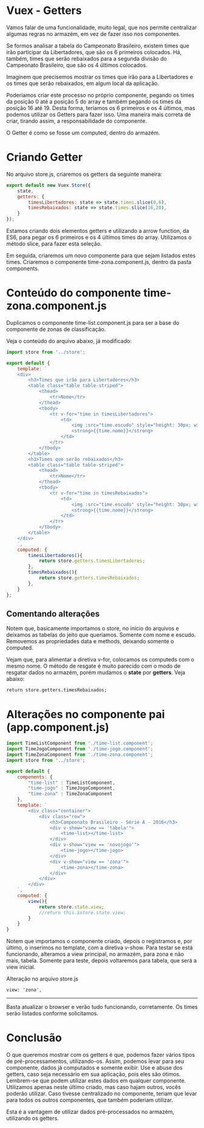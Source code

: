 # Vuex - Getters

Vamos falar de uma funcionalidade, muito legal, que nos permite centralizar algumas regras no armazém, em vez de fazer isso nos componentes.

Se formos analisar a tabela do Campeonato Brasileiro, existem times que irão participar da Libertadores, que são os 6 primeiros colocados. 
Há, também, times que serão rebaixados para a segunda divisão do Campeonato Brasileiro, que são os 4 últimos colocados.

Imaginem que precisemos mostrar os times que irão para a Libertadores e os times que serão rebaixados, em algum local da aplicação.

Poderíamos criar este processo no próprio componente, pegando os times da posição 0 até a posição 5 do array e também pegando os times da posição 16 até 19. 
Desta forma, teríamos os 6 primeiros e os 4 últimos, mas podemos utilizar os Getters para fazer isso. Uma maneira mais correta de criar, tirando assim, a responsabilidade do componente.

O Getter é como se fosse um computed, dentro do armazém.

# Criando Getter

No arquivo store.js, criaremos os getters da seguinte maneira:

```js
export default new Vuex.Store({
    state,
    getters: {
        timesLibertadores: state => state.times.slice(0,6),
        timesRebaixados: state => state.times.slice(16,20),
    }
});
```

Estamos criando dois elementos getters e utilizando a arrow function, da ES6, para pegar os 6 primeiros e os 4 últimos times do array. Utilizamos o método slice, para fazer esta seleção.

Em seguida, criaremos um novo componente para que sejam listados estes times. Criaremos o componente time-zona.component.js, dentro da pasta components.

# Conteúdo do componente time-zona.component.js

Duplicamos o componente time-list.component.js para ser a base do componente de zonas de classificação.

Veja o conteúdo do arquivo abaixo, já modificado:

```js
import store from '../store';

export default {
    template: `
    <div>
        <h3>Times que irão para Libertadores</h3>
        <table class="table table-striped">
            <thead>
                <tr>Nome</tr>
            </thead>
            <tbody>
                <tr v-for="time in timesLibertadores">
                    <td>
                        <img :src="time.escudo" style="height: 30px; width: 30px;">
                        <strong>{{time.nome}}</strong>
                    </td>
                </tr>
            </tbody>
        </table>
        <h3>Times que serão rebaixados</h3>
        <table class="table table-striped">
            <thead>
                <tr>Nome</tr>
            </thead>
            <tbody>
                <tr v-for="time in timesRebaixados">
                    <td>
                        <img :src="time.escudo" style="height: 30px; width: 30px;">
                        <strong>{{time.nome}}</strong>
                    </td>
                </tr>
            </tbody>
        </table>
    </div>
    `,
    computed: {
        timesLibertadores(){
            return store.getters.timesLibertadores;
        },
        timesRebaixados(){
            return store.getters.timesRebaixados;
        },
    }
};
```

## Comentando alterações

Notem que, basicamente importamos o store, no início do arquivos e deixamos as tabelas do jeito que queríamos. Somente com nome e escudo. 
Removemos as propriedades data e methods, deixando somente o computed.

Vejam que, para alimentar a diretiva v-for, colocamos os computeds com o mesmo nome. 
O método de resgate é muito parecido com o modo de resgatar dados no armazém, porém mudamos o **state** por **getters**. Veja abaixo:

`return store.getters.timesRebaixados;`

# Alterações no componente pai (app.component.js)

```js
import TimeListComponent from './time-list.component';
import TimeJogoComponent from './time-jogo.component';
import TimeZonaComponent from './time-zona.component';
import store from '../store';

export default {
    components: {
        "time-list" : TimeListComponent,
        "time-jogo" : TimeJogoComponent,
        "time-zona" : TimeZonaComponent
    },
    template: `
        <div class="container">
            <div class="row">
                <h3>Campeonato Brasileiro - Série A - 2016</h3>
                <div v-show="view == 'tabela'">
                    <time-list></time-list>
                </div>
                <div v-show="view == 'novojogo'">
                    <time-jogo></time-jogo>
                </div>
                <div v-show="view == 'zona'">
                    <time-zona></time-zona>
                </div>
            </div>
        </div>
    `,
    computed: {
        view(){
            return store.state.view;
            //return this.$store.state.view;
        }
    }
}
```

Notem que importamos o componente criado, depois o registramos e, por último, o inserimos no template, com a diretiva v-show. 
Para testar se está funcionando, alteramos a view principal, no armazém, para zona e não mais, tabela. 
Somente para teste, depois voltaremos para tabela, que será a view inicial.

Alteração no arquivo store.js

`view: 'zona',`

***

Basta atualizar o browser e verão tudo funcionando, corretamente. 
Os times serão listados conforme solicitamos.

# Conclusão

O que queremos mostrar com os getters é que, podemos fazer vários tipos de pré-processamentos, utilizando-os. 
Assim, podemos levar para seu componente, dados já computados e somente exibir. 
Use e abuse dos getters, caso seja necessário em sua aplicação, pois eles são ótimos. 
Lembrem-se que podem utilizar estes dados em qualquer componente. Utilizamos apenas neste último criado, mas caso hajam outros, vocês poderão utilizar. 
Caso tivesse centralizado no componente, teriam que levar para todos os outros componentes, que também poderiam utilizar.

Esta é a vantagem de utilizar dados pré-processados no armazém, utilizando os getters.